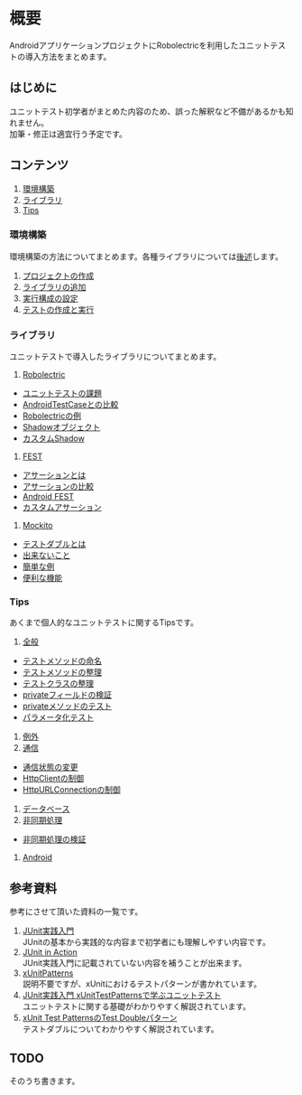 # 概要
AndroidアプリケーションプロジェクトにRobolectricを利用したユニットテストの導入方法をまとめます。

## はじめに
ユニットテスト初学者がまとめた内容のため、誤った解釈など不備があるかも知れません。  
加筆・修正は適宜行う予定です。   

## コンテンツ

1. [環境構築](#environment)
1. [ライブラリ](#library)
1. [Tips](#tips)

<a name="environment"></a>
### 環境構築
環境構築の方法についてまとめます。各種ライブラリについては[後述](#library)します。

1. [プロジェクトの作成](../../wiki/Environment/#wiki-create_project)
1. [ライブラリの追加](../../wiki/Environment#wiki-add_library)
1. [実行構成の設定](../../wiki/Environment#wiki-run_configuration)
1. [テストの作成と実行](../../wiki/Environment#wiki-write_unit_test)

<a name="library"></a>
### ライブラリ
ユニットテストで導入したライブラリについてまとめます。

1. [Robolectric](../../wiki/Robolectric)
 * [ユニットテストの課題](../../wiki/Robolectric#wiki-problem_with_unit_test)
 * [AndroidTestCaseとの比較](../../wiki/Robolectric#wiki-comparison_tools)
 * [Robolectricの例](../../wiki/Robolectric#wiki-example)
 * [Shadowオブジェクト](../../wiki/Robolectric#wiki-shadow_object)
 * [カスタムShadow](../../wiki/Robolectric#wiki-custom_shadow)
1. [FEST](../../wiki/FEST)
 * [アサーションとは](../../wiki/FEST#wiki-assertion)
 * [アサーションの比較](../../wiki/FEST#wiki-comparison)
 * [Android FEST](../../wiki/FEST#wiki-fest_android)
 * [カスタムアサーション](../../wiki/FEST#wiki-custom_assertion)
1. [Mockito](../../wiki/Mockito)
 * [テストダブルとは](../../wiki/Mockito#wiki-test_double)
 * [出来ないこと](../../wiki/Mockito#wiki-impossible_things)
 * [簡単な例](../../wiki/Mockito#wiki-simple_example)
 * [便利な機能](../../wiki/Mockito#wiki-useful_features)

<a name="tips"></a>
### Tips
あくまで個人的なユニットテストに関するTipsです。

1. [全般](../../wiki/Tips:General)
 * [テストメソッドの命名](../../wiki/Tips:General#wiki-method_naming)
 * [テストメソッドの整理](../../wiki/Tips:General#wiki-organize_test_methods)
 * [テストクラスの整理](../../wiki/Tips:General#wiki-organize_test_classes)
 * [privateフィールドの検証](../../wiki/Tips:General#wiki-verify_private_fields)
 * [privateメソッドのテスト](../../wiki/Tips:General#wiki-test_private_methods)
 * [パラメータ化テスト](../../wiki/Tips:General#wiki-parameterized_test)
1. [例外](#todo)
1. [通信](../../wiki/Tips:Connection)
 * [通信状態の変更](../../wiki/Tips:Connection#wiki-change_connection_state)
 * [HttpClientの制御](../../wiki/Tips:Connection#wiki-stub_http_client)
 * [HttpURLConnectionの制御](../../wiki/Tips:Connection#wiki-stub_http_url_connection)
1. [データベース](#todo)
1. [非同期処理](../../wiki/Tips:Asynchronous)
 * [非同期処理の検証](../../wiki/Tips:Asynchronous#wiki-verify_async_process)
1. [Android](#todo)

## 参考資料
参考にさせて頂いた資料の一覧です。  

1. [JUnit実践入門](http://www.amazon.co.jp/dp/477415377X)  
JUnitの基本から実践的な内容まで初学者にも理解しやすい内容です。  
1. [JUnit in Action](http://www.amazon.co.jp/dp/1935182021)  
JUnit実践入門に記載されていない内容を補うことが出来ます。  
1. [xUnitPatterns](http://xunitpatterns.com)  
説明不要ですが、xUnitにおけるテストパターンが書かれています。  
1. [JUnit実践入門 xUnitTestPatternsで学ぶユニットテスト](http://www.slideshare.net/shuji_w6e/junit-xunittestpatterns)  
ユニットテストに関する基礎がわかりやすく解説されています。  
1. [xUnit Test PatternsのTest Doubleパターン](http://goyoki.hatenablog.com/entry/20120301/1330608789)  
テストダブルについてわかりやすく解説されています。

<a name="todo"></a>
## TODO
そのうち書きます。  
